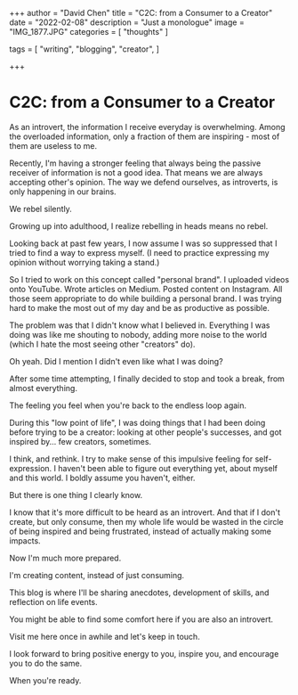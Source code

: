 +++
author = "David Chen"
title = "C2C: from a Consumer to a Creator"
date = "2022-02-08"
description = "Just a monologue"
image = "IMG_1877.JPG"
categories = [
    "thoughts"
]

tags = [
    "writing",
    "blogging",
    "creator",
]
    
+++

# C2C: from a Consumer to a Creator

As an introvert, the information I receive everyday is overwhelming. Among the overloaded information, only a fraction of them are inspiring - most of them are useless to me.

Recently, I'm having a stronger feeling that always being the passive receiver of information is not a good idea. That means we are always accepting other's opinion. The way we defend ourselves, as introverts, is only happening in our brains.

We rebel silently.

Growing up into adulthood, I realize rebelling in heads means no rebel.

Looking back at past few years, I now assume I was so suppressed that I tried to find a way to express myself. (I need to practice expressing my opinion without worrying taking a stand.)

So I tried to work on this concept called "personal brand". I uploaded videos onto YouTube. Wrote articles on Medium. Posted content on Instagram. All those seem appropriate to do while building a personal brand. I was trying hard to make the most out of my day and be as productive as possible.

The problem was that I didn't know what I believed in. Everything I was doing was like me shouting to nobody, adding more noise to the world (which I hate the most seeing other "creators" do).

Oh yeah. Did I mention I didn't even like what I was doing?

After some time attempting, I finally decided to stop and took a break, from almost everything.

The feeling you feel when you're back to the endless loop again.

During this "low point of life", I was doing things that I had been doing before trying to be a creator: looking at other people's successes, and got inspired by... few creators, sometimes.

I think, and rethink. I try to make sense of this impulsive feeling for self-expression. I haven't been able to figure out everything yet, about myself and this world. I boldly assume you haven't, either.

But there is one thing I clearly know.

I know that it's more difficult to be heard as an introvert. And that if I don't create, but only consume, then my whole life would be wasted in the circle of being inspired and being frustrated, instead of actually making some impacts.

Now I'm much more prepared.

I'm creating content, instead of just consuming.

This blog is where I'll be sharing anecdotes, development of skills, and reflection on life events.

You might be able to find some comfort here if you are also an introvert.

Visit me here once in awhile and let's keep in touch.

I look forward to bring positive energy to you, inspire you, and encourage you to do the same.

When you're ready.